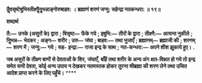 **तैॢवसृष्टेषुभिस्तीक्ष्णैॢनॢभन्नाङ्गोरुबाहव: ।** **ब्रह्माणं शरणं जग्मु: सहेन्द्रा नतकन्धरा: ॥ १९॥** 

**शब्दार्थ** 

**तै:—** **उनके (असुरों के) द्वारा** **; विसृष्ट—** **फेंके गये** **; इषुभि:—** **तीरों के द्वारा** **; तीक्ष्णै:—** **अत्यन्त नुकीले** **; निॢभन्न—** **भेदकर** **;** **अङ्ग—** **शरीर** **; उरु—** **जंघा** **; बाहव:—** **तथा भुजाएँ** **; ब्रह्माणम्—** **ब्रह्माजी की** **; शरणम्—** **शरण में** **; जग्मु:—** **गये** **; सह-** **इन्द्रा:—** **राजा इन्द्र के साथ** **; नत-कन्धरा:—** **अपने शीश झुकाये हुए।** **.** 

**जब असुरों के तीक्ष्ण बाणों से देवताओं के शिर, जंघाएँ, बाँहें तथा शरीर के अन्य अंग** **क्षत-विक्षत हो गये तो इन्द्र समेत सभी देवता, कोई अन्य उपाय न देखकर नतमस्तक होकर** **तुरन्त श्रीब्रह्मा की शरण लेने तथा उचित आदेश प्राप्त करने के लिए पहुँचे।** **** 